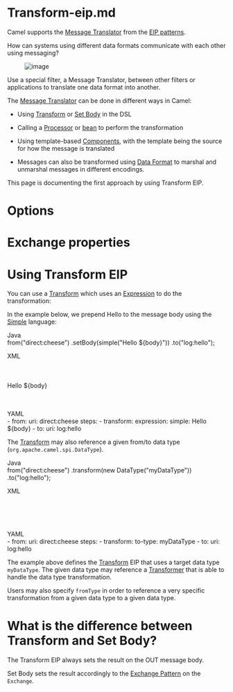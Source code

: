 # Transform-eip.md

Camel supports the [Message
Translator](http://www.enterpriseintegrationpatterns.com/MessageTranslator.html)
from the [EIP patterns](#enterprise-integration-patterns.adoc).

How can systems using different data formats communicate with each other
using messaging?

<figure>
<img src="eip/MessageTranslator.gif" alt="image" />
</figure>

Use a special filter, a Message Translator, between other filters or
applications to translate one data format into another.

The [Message Translator](#message-translator.adoc) can be done in
different ways in Camel:

-   Using [Transform](#transform-eip.adoc) or [Set
    Body](#setBody-eip.adoc) in the DSL

-   Calling a [Processor](#manual::processor.adoc) or
    [bean](#manual::bean-integration.adoc) to perform the transformation

-   Using template-based [Components](#ROOT:index.adoc), with the
    template being the source for how the message is translated

-   Messages can also be transformed using [Data
    Format](#manual::data-format.adoc) to marshal and unmarshal messages
    in different encodings.

This page is documenting the first approach by using Transform EIP.

# Options

# Exchange properties

# Using Transform EIP

You can use a [Transform](#transform-eip.adoc) which uses an
[Expression](#manual::expression.adoc) to do the transformation:

In the example below, we prepend Hello to the message body using the
[Simple](#components:languages:simple-language.adoc) language:

Java  
from("direct:cheese")
.setBody(simple("Hello ${body}"))
.to("log:hello");

XML  
<route>  
<from uri="direct:cheese"/>  
<transform>  
<simple>Hello ${body}</simple>  
</transform>  
<to uri="log:hello"/>  
</route>

YAML  
\- from:
uri: direct:cheese
steps:
\- transform:
expression:
simple: Hello ${body}
\- to:
uri: log:hello

The [Transform](#transform-eip.adoc) may also reference a given from/to
data type (`org.apache.camel.spi.DataType`).

Java  
from("direct:cheese")
.transform(new DataType("myDataType"))
.to("log:hello");

XML  
<route>  
<from uri="direct:cheese"/>  
<transform toType="myDataType"/>  
<to uri="log:hello"/>  
</route>

YAML  
\- from:
uri: direct:cheese
steps:
\- transform:
to-type: myDataType
\- to:
uri: log:hello

The example above defines the [Transform](#transform-eip.adoc) EIP that
uses a target data type `myDataType`. The given data type may reference
a [Transformer](#manual::transformer.adoc) that is able to handle the
data type transformation.

Users may also specify `fromType` in order to reference a very specific
transformation from a given data type to a given data type.

# What is the difference between Transform and Set Body?

The Transform EIP always sets the result on the OUT message body.

Set Body sets the result accordingly to the [Exchange
Pattern](#manual::exchange-pattern.adoc) on the `Exchange`.

